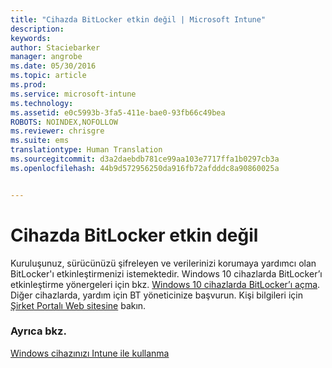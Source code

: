 ```yaml
---
title: "Cihazda BitLocker etkin değil | Microsoft Intune"
description: 
keywords: 
author: Staciebarker
manager: angrobe
ms.date: 05/30/2016
ms.topic: article
ms.prod: 
ms.service: microsoft-intune
ms.technology: 
ms.assetid: e0c5993b-3fa5-411e-bae0-93fb66c49bea
ROBOTS: NOINDEX,NOFOLLOW
ms.reviewer: chrisgre
ms.suite: ems
translationtype: Human Translation
ms.sourcegitcommit: d3a2daebdb781ce99aa103e7717ffa1b0297cb3a
ms.openlocfilehash: 44b9d572956250da916fb72afdddc8a90860025a


---
```



# Cihazda BitLocker etkin değil

Kuruluşunuz, sürücünüzü şifreleyen ve verilerinizi korumaya yardımcı olan BitLocker'ı etkinleştirmenizi istemektedir. Windows 10 cihazlarda BitLocker’ı etkinleştirme yönergeleri için bkz. [Windows 10 cihazlarda BitLocker’ı açma](https://gallery.technet.microsoft.com/How-to-turn-on-BitLocker-34294d3d). Diğer cihazlarda, yardım için BT yöneticinize başvurun. Kişi bilgileri için [Şirket Portalı Web sitesine](http://portal.manage.microsoft.com) bakın.

### Ayrıca bkz.
[Windows cihazınızı Intune ile kullanma](using-your-windows-device-with-intune.md)



<!--HONumber=Aug16_HO4-->


